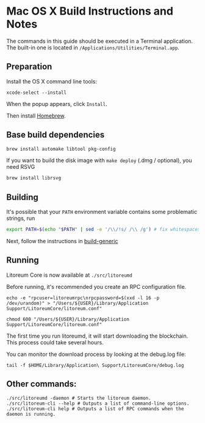 Mac OS X Build Instructions and Notes
====================================
The commands in this guide should be executed in a Terminal application.
The built-in one is located in `/Applications/Utilities/Terminal.app`.

Preparation
-----------
Install the OS X command line tools:

`xcode-select --install`

When the popup appears, click `Install`.

Then install [Homebrew](https://brew.sh).

Base build dependencies
-----------------------

```bash
brew install automake libtool pkg-config
```

If you want to build the disk image with `make deploy` (.dmg / optional), you need RSVG
```bash
brew install librsvg
```

Building
--------

It's possible that your `PATH` environment variable contains some problematic strings, run
```bash
export PATH=$(echo "$PATH" | sed -e '/\\/!s/ /\\ /g') # fix whitespaces
```

Next, follow the instructions in [build-generic](build-generic.md)

Running
-------

Litoreum Core is now available at `./src/litoreumd`

Before running, it's recommended you create an RPC configuration file.

    echo -e "rpcuser=litoreumrpc\nrpcpassword=$(xxd -l 16 -p /dev/urandom)" > "/Users/${USER}/Library/Application Support/LitoreumCore/litoreum.conf"

    chmod 600 "/Users/${USER}/Library/Application Support/LitoreumCore/litoreum.conf"

The first time you run litoreumd, it will start downloading the blockchain. This process could take several hours.

You can monitor the download process by looking at the debug.log file:

    tail -f $HOME/Library/Application\ Support/LitoreumCore/debug.log

Other commands:
-------

    ./src/litoreumd -daemon # Starts the litoreum daemon.
    ./src/litoreum-cli --help # Outputs a list of command-line options.
    ./src/litoreum-cli help # Outputs a list of RPC commands when the daemon is running.
